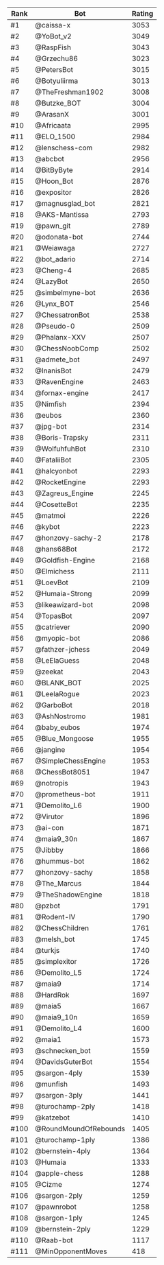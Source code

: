 Rank|Bot|Rating
---|---|---
#1|@caissa-x|3053
#2|@YoBot_v2|3049
#3|@RaspFish|3043
#4|@Grzechu86|3023
#5|@PetersBot|3015
#6|@Botyuliirma|3013
#7|@TheFreshman1902|3008
#8|@Butzke_BOT|3004
#9|@ArasanX|3001
#10|@Africaata|2995
#11|@ELO_1500|2984
#12|@lenschess-com|2982
#13|@abcbot|2956
#14|@BitByByte|2914
#15|@Hoon_Bot|2876
#16|@expositor|2826
#17|@magnusglad_bot|2821
#18|@AKS-Mantissa|2793
#19|@pawn_git|2789
#20|@odonata-bot|2744
#21|@Weiawaga|2727
#22|@bot_adario|2714
#23|@Cheng-4|2685
#24|@LazyBot|2650
#25|@simbelmyne-bot|2636
#26|@Lynx_BOT|2546
#27|@ChessatronBot|2538
#28|@Pseudo-0|2509
#29|@Phalanx-XXV|2507
#30|@ChessNoobComp|2502
#31|@admete_bot|2497
#32|@InanisBot|2479
#33|@RavenEngine|2463
#34|@fornax-engine|2417
#35|@Nimfish|2394
#36|@eubos|2360
#37|@jpg-bot|2314
#38|@Boris-Trapsky|2311
#39|@WolfuhfuhBot|2310
#40|@FataliiBot|2305
#41|@halcyonbot|2293
#42|@RocketEngine|2293
#43|@Zagreus_Engine|2245
#44|@CosetteBot|2235
#45|@matmoi|2226
#46|@kybot|2223
#47|@honzovy-sachy-2|2178
#48|@hans68Bot|2172
#49|@Goldfish-Engine|2168
#50|@Elmichess|2111
#51|@LoevBot|2109
#52|@Humaia-Strong|2099
#53|@likeawizard-bot|2098
#54|@TopasBot|2097
#55|@catriever|2090
#56|@myopic-bot|2086
#57|@fathzer-jchess|2049
#58|@LeElaGuess|2048
#59|@zeekat|2043
#60|@BLANK_BOT|2025
#61|@LeelaRogue|2023
#62|@GarboBot|2018
#63|@AshNostromo|1981
#64|@baby_eubos|1974
#65|@Blue_Mongoose|1955
#66|@jangine|1954
#67|@SimpleChessEngine|1953
#68|@ChessBot8051|1947
#69|@notropis|1943
#70|@prometheus-bot|1911
#71|@Demolito_L6|1900
#72|@Virutor|1896
#73|@ai-con|1871
#74|@maia9_30n|1867
#75|@Jibbby|1866
#76|@hummus-bot|1862
#77|@honzovy-sachy|1858
#78|@The_Marcus|1844
#79|@TheShadowEngine|1818
#80|@pzbot|1791
#81|@Rodent-IV|1790
#82|@ChessChildren|1761
#83|@melsh_bot|1745
#84|@turkjs|1740
#85|@simplexitor|1726
#86|@Demolito_L5|1724
#87|@maia9|1714
#88|@HardRok|1697
#89|@maia5|1667
#90|@maia9_10n|1659
#91|@Demolito_L4|1600
#92|@maia1|1573
#93|@schnecken_bot|1559
#94|@DavidsGuterBot|1554
#95|@sargon-4ply|1539
#96|@munfish|1493
#97|@sargon-3ply|1441
#98|@turochamp-2ply|1418
#99|@katzebot|1410
#100|@RoundMoundOfRebounds|1405
#101|@turochamp-1ply|1386
#102|@bernstein-4ply|1364
#103|@Humaia|1333
#104|@apple-chess|1288
#105|@Cizme|1274
#106|@sargon-2ply|1259
#107|@pawnrobot|1258
#108|@sargon-1ply|1245
#109|@bernstein-2ply|1229
#110|@Raab-bot|1117
#111|@MinOpponentMoves|418
